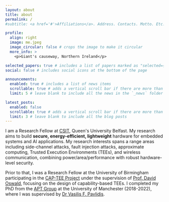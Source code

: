 ```yaml
---
layout: about
title: about
permalink: /
#subtitle: <a href='#'>Affiliations</a>. Address. Contacts. Motto. Etc.

profile:
  align: right
  image: me.jpeg
  image_circular: false # crops the image to make it circular
  more_info: >
    <p>Giant's causeway, Northern Ireland</p>

selected_papers: true # includes a list of papers marked as "selected={true}"
social: false # includes social icons at the bottom of the page

announcements:
  enabled: true # includes a list of news items
  scrollable: true # adds a vertical scroll bar if there are more than 3 news items
  limit: 5 # leave blank to include all the news in the `_news` folder

latest_posts:
  enabled: false
  scrollable: true # adds a vertical scroll bar if there are more than 3 new posts items
  limit: 3 # leave blank to include all the blog posts
---
```


I am a Research Fellow at [CSIT](https://www.qub.ac.uk/research-centres/csit/), Queen's University Belfast. My research aims to build **secure, energy-efficient, lightweight** hardware for embedded systems and AI applications. My research interests spans a range areas including side-channel attacks, fault injection attacks, approximate computing, Trusted Execution Environments (TEEs), and wireless communication, combining power/area/performance with robust hardware-level security. 

Prior to that, I was a Research Fellow at the University of Birmingham participating in the [CAP-TEE Project](https://cap-tee.org/) under the supervision of [Prof. David Oswald](https://www.birmingham.ac.uk/staff/profiles/computer-science/academic-staff/oswald-david), focusing on the design of capability-based TEEs. I completed my PhD from the [APT Group](https://www.cs.manchester.ac.uk/research/expertise/advanced-processor-technologies/) at the University of Manchester (2018-2022), where I was supervised by [Dr Vasilis F. Pavlidis](https://scholar.google.com/citations?user=-hDlKqwAAAAJ&hl=zh-CN).  

